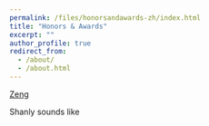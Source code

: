 ```yaml
---
permalink: /files/honorsandawards-zh/index.html
title: "Honors & Awards"
excerpt: ""
author_profile: true
redirect_from: 
  - /about/
  - /about.html
---
```


[Zeng](https://en.wikipedia.org/wiki/Zeng)

Shanly sounds like

